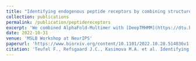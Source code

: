 ```yaml
---
title: "Identifying endogenous peptide receptors by combining structure and transmembrane topology prediction"
collection: publications
permalink: /publication/peptidereceptors
excerpt: 'We combined AlphaFold-Multimer with [DeepTMHMM](https://dtu.biolib.com/DeepTMHMM/) as a peptide receptor deorphanization method. [Code](https://github.com/fteufel/alphafold-peptide-receptors)'
date: 2022-10-31
venue: 'MSLB Workshop at NeurIPS'
paperurl: 'https://www.biorxiv.org/content/10.1101/2022.10.28.514036v1'
citation: 'Teufel F., Refsgaard J.C., Kasimova M.A. et al. Identifying endogenous peptide receptors by combining structure and transmembrane topology prediction. bioRxiv 2022.10.28.514036'
---
```

